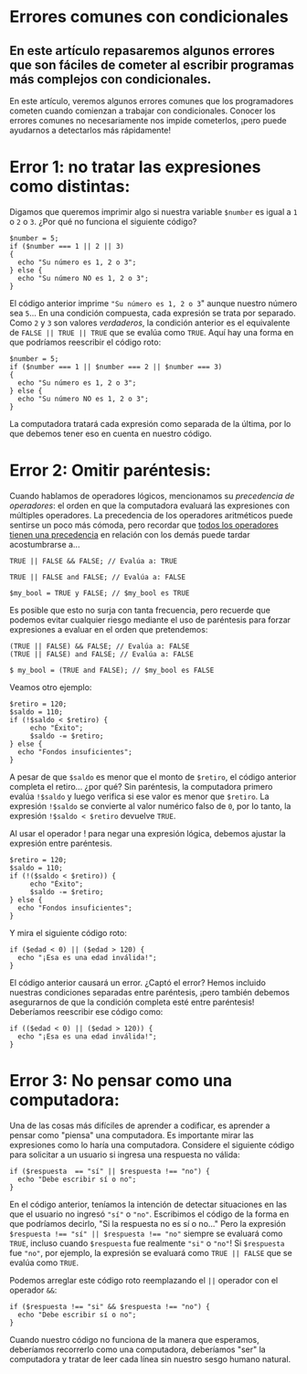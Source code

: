 # Errores comunes con condicionales

## En este artículo repasaremos algunos errores que son fáciles de cometer al escribir programas más complejos con condicionales.

En este artículo, veremos algunos errores comunes que los programadores cometen cuando comienzan a trabajar con condicionales. Conocer los errores comunes no necesariamente nos impide cometerlos, ¡pero puede ayudarnos a detectarlos más rápidamente!

# Error 1: no tratar las expresiones como distintas:

Digamos que queremos imprimir algo si nuestra variable `$number` es igual a `1` o `2` o `3`. ¿Por qué no funciona el siguiente código?

````
$number = 5;
if ($number === 1 || 2 || 3)
{
  echo "Su número es 1, 2 o 3";
} else {
  echo "Su número NO es 1, 2 o 3";
}
````

El código anterior imprime `"Su número es 1, 2 o 3`" aunque nuestro número sea `5`... En una condición compuesta, cada expresión se trata por separado. Como `2` y `3` son valores _verdaderos_, la condición anterior es el equivalente de `FALSE || TRUE || TRUE` que se evalúa como `TRUE`. Aquí hay una forma en que podríamos reescribir el código roto:

````
$number = 5;
if ($number === 1 || $number === 2 || $number === 3)
{
  echo "Su número es 1, 2 o 3";
} else {
  echo "Su número NO es 1, 2 o 3";
}
````

La computadora tratará cada expresión como separada de la última, por lo que debemos tener eso en cuenta en nuestro código.

# Error 2: Omitir paréntesis:

Cuando hablamos de operadores lógicos, mencionamos su _precedencia de operadores_: el orden en que la computadora evaluará las expresiones con múltiples operadores. La precedencia de los operadores aritméticos puede sentirse un poco más cómoda, pero recordar que [todos los operadores tienen una precedencia](https://www.php.net/manual/en/language.operators.precedence.php) en relación con los demás puede tardar acostumbrarse a...

````
TRUE || FALSE && FALSE; // Evalúa a: TRUE

TRUE || FALSE and FALSE; // Evalúa a: FALSE

$my_bool = TRUE y FALSE; // $my_bool es TRUE
````

Es posible que esto no surja con tanta frecuencia, pero recuerde que podemos evitar cualquier riesgo mediante el uso de paréntesis para forzar expresiones a evaluar en el orden que pretendemos:

````
(TRUE || FALSE) && FALSE; // Evalúa a: FALSE
(TRUE || FALSE) and FALSE; // Evalúa a: FALSE

$ my_bool = (TRUE and FALSE); // $my_bool es FALSE
````

Veamos otro ejemplo:

````
$retiro = 120;
$saldo = 110;
if (!$saldo < $retiro) {
     echo "Éxito";
     $saldo -= $retiro;
} else {
  echo "Fondos insuficientes";
}
````

A pesar de que `$saldo` es menor que el monto de `$retiro`, el código anterior completa el retiro... ¿por qué? Sin paréntesis, la computadora primero evalúa `!$saldo` y luego verifica si ese valor es menor que `$retiro`. La expresión `!$saldo` se convierte al valor numérico falso de `0`, por lo tanto, la expresión `!$saldo < $retiro` devuelve `TRUE`.

Al usar el operador ! para negar una expresión lógica, debemos ajustar la expresión entre paréntesis.

````
$retiro = 120;
$saldo = 110;
if (!($saldo < $retiro)) {
     echo "Éxito";
     $saldo -= $retiro;
} else {
  echo "Fondos insuficientes";
}
````

Y mira el siguiente código roto:

````
if ($edad < 0) || ($edad > 120) {
  echo "¡Esa es una edad inválida!";
}
````

El código anterior causará un error. ¿Captó el error? Hemos incluido nuestras condiciones separadas entre paréntesis, ¡pero también debemos asegurarnos de que la condición completa esté entre paréntesis! Deberíamos reescribir ese código como:

````
if (($edad < 0) || ($edad > 120)) {
  echo "¡Esa es una edad inválida!";
}
````

# Error 3: No pensar como una computadora:

Una de las cosas más difíciles de aprender a codificar, es aprender a pensar como "piensa" una computadora. Es importante mirar las expresiones como lo haría una computadora. Considere el siguiente código para solicitar a un usuario si ingresa una respuesta no válida:

````
if ($respuesta  == "sí" || $respuesta !== "no") {
  echo "Debe escribir sí o no";
}
````

En el código anterior, teníamos la intención de detectar situaciones en las que el usuario no ingresó `"sí"` o `"no"`. Escribimos el código de la forma en que podríamos decirlo, "Si la respuesta no es sí o no..." Pero la expresión `$respuesta !== "sí" || $respuesta !== "no"` siempre se evaluará como `TRUE`, incluso cuando `$respuesta` fue realmente `"si"` o `"no"`! Si `$respuesta` fue `"no"`, por ejemplo, la expresión se evaluará como `TRUE || FALSE` que se evalúa como `TRUE`.

Podemos arreglar este código roto reemplazando el `||` operador con el operador `&&`:

````
if ($respuesta !== "si" && $respuesta !== "no") {
  echo "Debe escribir sí o no";
}
````

Cuando nuestro código no funciona de la manera que esperamos, deberíamos recorrerlo como una computadora, deberíamos "ser" la computadora y tratar de leer cada línea sin nuestro sesgo humano natural.
